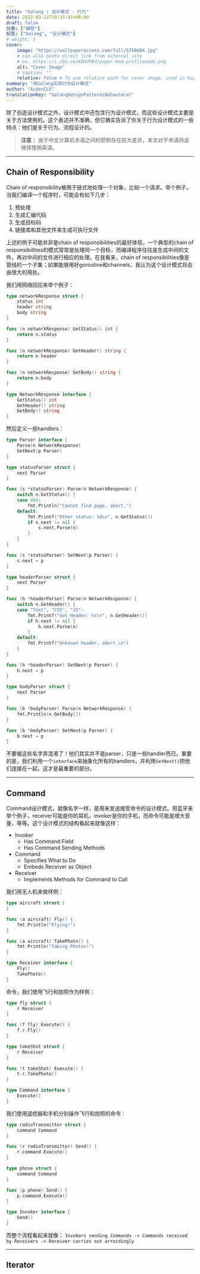 ```yaml
---
title: "Golang | 设计模式 - 行为"
date: 2022-03-21T19:33:41+08:00
draft: false
分类: ["编程"]
标签: ["Golang", "设计模式"]
# weight: 1
cover:
    image: "https://wallpaperaccess.com/full/5750684.jpg"
    # can also paste direct link from external site
    # ex. https://i.ibb.co/K0HVPBd/paper-mod-profilemode.png
    alt: "Cover Image"
    # caption: ""
    relative: false # To use relative path for cover image, used in hugo Page-bundles
summary: "用Golang实现行为设计模式"
author: "AidenCLX"
translationKey: "GolangDesignPatternsBehavioral"
---
```


除了创造设计模式之外，设计模式中还包含行为设计模式，而这些设计模式主要是关于方法使用的。这个表述并不准确，但它确实告诉了你关于行为设计模式的一些特点：他们是关于行为、流程设计的。

> __注意：__ 由于中文计算机术语之间的惯例存在较大差异，本文对于术语将会继续使用英语。

---

## Chain of Responsibility

Chain of responsibility被用于链式地处理一个对象，比如一个请求。举个例子，当我们编译一个程序时，可能会有如下几步：

1. 预处理
2. 生成汇编代码
3. 生成目标码
4. 链接库和其他文件来生成可执行文件

上述的例子可能并非是chain of responsibilities的最好体现，一个典型的chain of responsibilities的模式常常是处理同一个目标，而编译程序往往是生成中间的文件，再对中间的文件进行相应的处理。在我看来，chain of responsibilities像是管线的一个子集；如果能够用好goroutine和channels，我认为这个设计模式将会由很大的用处。

我们用网络回应来举个例子：

```go
type networkResponse struct {
	status int
	header string
	body string
}

func (n networkResponse) GetStatus() int {
	return n.status
}

func (n networkResponse) GetHeader() string {
	return n.header
}

func (n networkResponse) GetBody() string {
	return n.body
}

type NetworkResponse interface {
	GetStatus() int
	GetHeader() string
	GetBody() string
}
```

然后定义一些handlers：

```go
type Parser interface {
	Parse(n NetworkResponse)
	SetNext(p Parser)
}

type statusParser struct {
	next Parser
}

func (s *statusParser) Parse(n NetworkResponse) {
	switch n.GetStatus() {
	case 404:
		fmt.Println("Cannot find page, abort.")
	default:
		fmt.Printf("Other status: %d\n", n.GetStatus())
		if s.next != nil {
			s.next.Parse(n)
		}
	}
}

func (s *statusParser) SetNext(p Parser) {
	s.next = p
}

type headerParser struct {
	next Parser
}

func (h *headerParser) Parse(n NetworkResponse) {
	switch n.GetHeader() {
	case "Text", "CSS", "JS":
		fmt.Printf("Got Header: %s\n", n.GetHeader())
		if h.next != nil {
			h.next.Parse(n)
		}
	default:
		fmt.Printf("Unknown header, abort.\n")
	}
}

func (h *headerParser) SetNext(p Parser) {
	h.next = p
}

type bodyParser struct {
	next Parser
}

func (b *bodyParser) Parse(n NetworkResponse) {
	fmt.Println(n.GetBody())
}

func (b *bodyParser) SetNext(p Parser) {
	b.next = p
}
```

不要被这些名字弄混淆了！他们其实并不是parser，只是一些handler而已。重要的是，我们利用一个```interface```来抽象化所有的handlers，并利用```SetNext()```把他们连接在一起。这才是最重要的部分。

---

## Command

Command设计模式，就像名字一样，是用来发送接受命令的设计模式。用蓝牙来举个例子，receiver可能是你的耳机，invoker是你的手机，而命令可能是增大音量，等等。这个设计模式的结构看起来就像这样：

- Invoker
    - Has Command Field
    - Has Command Sending Methods
- Command
    - Specifies What to Do
    - Embeds Receiver as Object
- Receiver
    - Implements Methods for Command to Call

我们用无人机来做样例：

```go
type aircraft struct {
}

func (a aircraft) Fly() {
	fmt.Println("Flying!")
}

func (a aircraft) TakePhoto() {
	fmt.Println("Taking Photos!")
}

type Receiver interface {
	Fly()
	TakePhoto()
}
```

命令，我们使用飞行和拍照作为样例：

```go
type fly struct {
	r Receiver
}

func (f fly) Execute() {
	f.r.Fly()
}

type takeShot struct {
	r Receiver
}

func (t takeShot) Execute() {
	t.r.TakePhoto()
}

type Command interface {
	Execute()
}
```

我们使用遥控器和手机分别操作飞行和拍照的命令：

```go
type radioTransmitter struct {
	command Command
}

func (r radioTransmitter) Send() {
	r.command.Execute()
}

type phone struct {
	command Command
}

func (p phone) Send() {
	p.command.Execute()
}

type Invoker interface {
	Send()
}
```

而整个流程看起来就像：
```Invokers sending Commands -> Commands received by Receivers -> Receiver carries out arrocdingly```

---

## Iterator

